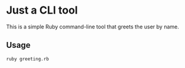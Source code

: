# Just a CLI tool
This is a simple Ruby command-line tool that greets the user by name.

## Usage
```bash
ruby greeting.rb
```
